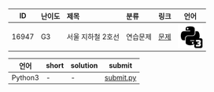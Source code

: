 | ID | 난이도 | 제목 | 분류 | 링크 | 언어 |
| -- | ---- | :-- | :-- | --- | --- |
| 16947 | G3 | 서울 지하철 2호선 | 연습문제 | [문제](https://www.acmicpc.net/problem/16947) | [![python3](/assets/python3.svg)](/solutions/%5BG3%5D16947%20서울%20지하철%202호선/submit.py)  |

| 언어 | short | solution | submit |
| --- | ----- | -------- | ------ |
| Python3 | - | - | [submit.py](submit.py) |
